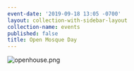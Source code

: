 ```yaml
---
event-date: '2019-09-18 13:05 -0700'
layout: collection-with-sidebar-layout
collection-name: events
published: false
title: Open Mosque Day
---
```

![openhouse.png]({{site.baseurl}}/media/openhouse.png)
